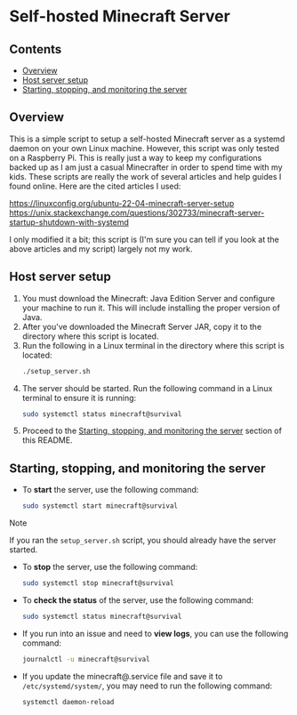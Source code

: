 # Self-hosted Minecraft Server
## Contents
 - [Overview](#overview) 
 - [Host server setup](#host-server-setup) 
 - [Starting, stopping, and monitoring the server](#starting-stopping-and-monitoring-the-server)
## Overview
This is a simple script to setup a self-hosted Minecraft server as a systemd daemon on your own Linux machine. However, this script was only tested on a Raspberry Pi. This is really just a way to keep my configurations backed up as I am just a casual Minecrafter in order to spend time with my kids. These scripts are really the work of several articles and help guides I found online. Here are the cited articles I used:

https://linuxconfig.org/ubuntu-22-04-minecraft-server-setup
https://unix.stackexchange.com/questions/302733/minecraft-server-startup-shutdown-with-systemd

I only modified it a bit; this script is (I'm sure you can tell if you look at the above articles and my script) largely not my work.

## Host server setup
1. You must download the Minecraft: Java Edition Server and configure your machine to run it. This will include installing the proper version of Java.
2. After you've downloaded the Minecraft Server JAR, copy it to the directory where this script is located.
3. Run the following in a Linux terminal in the directory where this script is located:
    ```sh
    ./setup_server.sh
    ```
4. The server should be started. Run the following command in a Linux terminal to ensure it is running:
    ```sh
    sudo systemctl status minecraft@survival
    ```
5. Proceed to the [Starting, stopping, and monitoring the server](#starting-stopping-and-monitoring-the-server) section of this README.


## Starting, stopping, and monitoring the server
- To **start** the server, use the following command:
    ```sh
    sudo systemctl start minecraft@survival
    ```
> [!NOTE]  
> If you ran the ``setup_server.sh`` script, you should already have the server started.

- To **stop** the server, use the following command:
    ```sh
    sudo systemctl stop minecraft@survival
    ```
- To **check the status** of the server, use the following command:
    ```sh
    sudo systemctl status minecraft@survival
    ```
- If you run into an issue and need to **view logs**, you can use the following command:
    ```sh
    journalctl -u minecraft@survival
    ```
- If you update the minecraft@.service file and save it to `/etc/systemd/system/`, you may need to run the following command:
    ```sh
    systemctl daemon-reload
    ```
